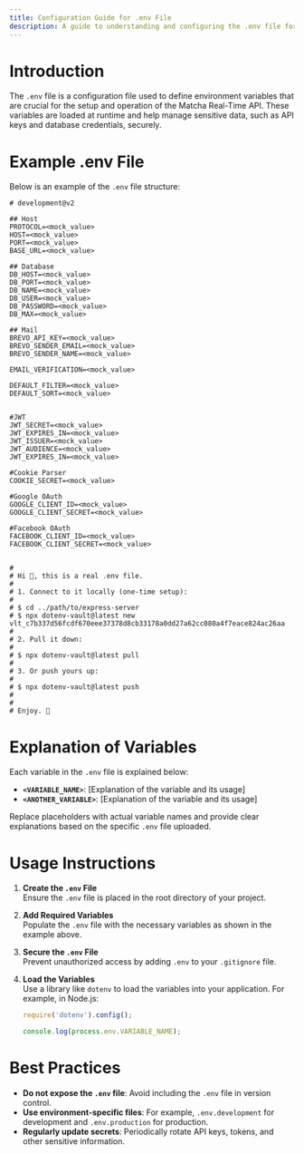 ```yaml
---
title: Configuration Guide for .env File
description: A guide to understanding and configuring the .env file for Matcha Real-Time API projects.
---
```


# Introduction

The `.env` file is a configuration file used to define environment variables that are crucial for the setup and operation of the Matcha Real-Time API. These variables are loaded at runtime and help manage sensitive data, such as API keys and database credentials, securely.

# Example .env File

Below is an example of the `.env` file structure:

```
# development@v2

## Host
PROTOCOL=<mock_value>
HOST=<mock_value>
PORT=<mock_value>
BASE_URL=<mock_value>

## Database
DB_HOST=<mock_value>
DB_PORT=<mock_value>
DB_NAME=<mock_value>
DB_USER=<mock_value>
DB_PASSWORD=<mock_value>
DB_MAX=<mock_value>

## Mail
BREVO_API_KEY=<mock_value>
BREVO_SENDER_EMAIL=<mock_value>
BREVO_SENDER_NAME=<mock_value>

EMAIL_VERIFICATION=<mock_value>

DEFAULT_FILTER=<mock_value>
DEFAULT_SORT=<mock_value>


#JWT
JWT_SECRET=<mock_value>
JWT_EXPIRES_IN=<mock_value>
JWT_ISSUER=<mock_value>
JWT_AUDIENCE=<mock_value>
JWT_EXPIRES_IN=<mock_value>

#Cookie Parser
COOKIE_SECRET=<mock_value>

#Google OAuth
GOOGLE_CLIENT_ID=<mock_value>
GOOGLE_CLIENT_SECRET=<mock_value>

#Facebook OAuth
FACEBOOK_CLIENT_ID=<mock_value>
FACEBOOK_CLIENT_SECRET=<mock_value>


#
# Hi 👋, this is a real .env file.
#
# 1. Connect to it locally (one-time setup):
#
# $ cd ../path/to/express-server
# $ npx dotenv-vault@latest new vlt_c7b337d56fcdf670eee37378d8cb33178a0dd27a62cc080a4f7eace824ac26aa
#
# 2. Pull it down:
#
# $ npx dotenv-vault@latest pull
#
# 3. Or push yours up:
#
# $ npx dotenv-vault@latest push
#
# 
# Enjoy. 🌴
```

# Explanation of Variables

Each variable in the `.env` file is explained below:

- **`<VARIABLE_NAME>`**: [Explanation of the variable and its usage]
- **`<ANOTHER_VARIABLE>`**: [Explanation of the variable and its usage]

Replace placeholders with actual variable names and provide clear explanations based on the specific `.env` file uploaded.

# Usage Instructions

1. **Create the `.env` File**  
   Ensure the `.env` file is placed in the root directory of your project.

2. **Add Required Variables**  
   Populate the `.env` file with the necessary variables as shown in the example above.

3. **Secure the `.env` File**  
   Prevent unauthorized access by adding `.env` to your `.gitignore` file.

4. **Load the Variables**  
   Use a library like `dotenv` to load the variables into your application. For example, in Node.js:

   ```javascript
   require('dotenv').config();

   console.log(process.env.VARIABLE_NAME);
   ```

# Best Practices

- **Do not expose the `.env` file**: Avoid including the `.env` file in version control.
- **Use environment-specific files**: For example, `.env.development` for development and `.env.production` for production.
- **Regularly update secrets**: Periodically rotate API keys, tokens, and other sensitive information.
